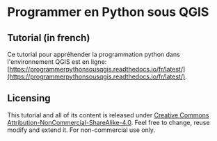 # Programmer en Python sous QGIS


## Tutorial (in french)
Ce tutorial pour appréhender la programmation python dans l'environnement QGIS est en ligne: [https://programmerpythonsousqgis.readthedocs.io/fr/latest/](https://programmerpythonsousqgis.readthedocs.io/fr/latest/).


## Licensing
This tutorial and all of its content is released under [Creative Commons Attribution-NonCommercial-ShareAlike-4.0](https://creativecommons.org/licenses/by-nc-sa/4.0/). Feel free to change, reuse modify and extend it. For non-commercial use only.

